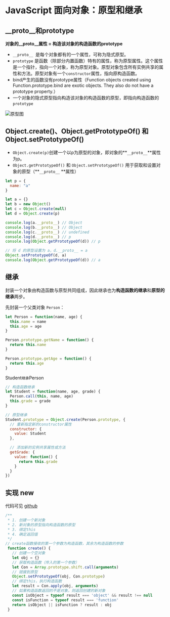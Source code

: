 # JavaScript 面向对象：原型和继承

## \__proto__和prototype

**对象的\__proto__属性 = 构造该对象的构造函数的prototype**

- `__proto__ `是每个对象都有的一个属性，可称为隐式原型。
- `prototype` 是函数（除部分内置函数）特有的属性，称为原型属性。这个属性是一个指针，指向一个对象，称为原型对象。原型对象包含所有实例共享的属性和方法。原型对象有一个`constructor`属性，指向原构造函数。
- bind产生的函数没有prototype属性（Function objects created using Function.prototype.bind are exotic objects. They also do not have a prototype property.）
- 一个对象的隐式原型指向构造该对象的构造函数的原型，即指向构造函数的 `prototype`

![原型图](prototype.png)

## Object.create()、Object.getPrototypeOf() 和 Object.setPrototypeOf()

- `Object.create(p)`创建一个以p为原型的对象，即对象的**`__proto__`**属性为p。
- `Object.getPrototypeOf()` 和 `Object.setPrototypeOf()` 用于获取和设置对象的原型（**`__proto__` **属性）

```js
let p = {
  name: "a"
}

let a = {}
let b = new Object()
let c = Object.create(null)
let d = Object.create(p)

console.log(a.__proto__) // Object
console.log(b.__proto__) // Object
console.log(c.__proto__) // undefined
console.log(d.__proto__) // p
console.log(Object.getPrototypeOf(d)) // p

// 将 d 的原型设置为 a，d.__proto__ = a
Object.setPrototypeOf(d, a)
console.log(Object.getPrototypeOf(d)) // a
```

## 继承

封装一个对象由构造函数与原型共同组成，因此继承也为**构造函数的继承**和**原型的继承**两步。

先封装一个父类对象 `Person`：

```js
let Person = function(name, age) {
  this.name = name
  this.age = age
}

Person.prototype.getName = function() {
  return this.name
}

Person.prototype.getAge = function() {
  return this.age
}
```

Student` 继承 `Person

```js
// 构造函数继承
let Student = function(name, age, grade) {
  Person.call(this, name, age)
  this.grade = grade
}

// 原型继承
Student.prototype = Object.create(Person.prototype, {
  // 重新指定新的constructor属性
  constructor: {
    value: Student
  },

  // 添加新的实例共享属性或方法
  getGrade: {
    value: function() {
      return this.grade
    }
  }
})
```

## 实现 new

代码可见 [github]([https://github.com/whu-luojian/interview-questions/blob/master/%E6%89%8B%E5%86%99%E4%BB%A3%E7%A0%81/new.js](https://github.com/whu-luojian/interview-questions/blob/master/手写代码/new.js))

```js
/**
 * 1. 创建一个新对象
 * 2. 新对象的原型指向构造函数的原型
 * 3. 绑定this
 * 4. 确定返回值
 */
// create函数接收的第一个参数为构造函数，其余为构造函数的参数
 function create() {
   // 创建一个空对象
   let obj = {}
   // 获取构造函数（传入的第一个参数）
   let Con = Array.prototype.shift.call(arguments)
   // 链接到原型
   Object.setPrototypeOf(obj, Con.prototype)
   // 绑定this，执行构造函数
   let result = Con.apply(obj, arguments)
   // 如果构造函数返回的不是对象，则返回创建的新对象
   const isObject = typeof result === 'object' && result !== null
   const isFunction = typeof result === 'function'
   return isObject || isFunction ? result : obj
 }
```


